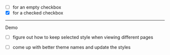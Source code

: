 - [ ] for an empty checkbox
- [x] for a checked checkbox

---

Demo

- [ ] figure out how to keep selected style when viewing different pages 
- [ ] come up with better theme names and update the styles

